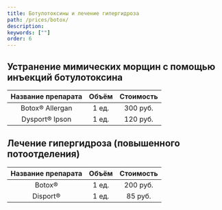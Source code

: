 ```yaml
---
title: Ботулотоксины и лечение гипергидроза
path: /prices/botox/
description:
keywords: [""]
order: 6
---
```


## Устранение мимических морщин с помощью инъекций ботулотоксина

| Название препарата | Объём | Стоимость |
|:------------------:|:-----:|:---------:|
|  Botox® Allergan   | 1 ед. | 300 руб.  |
|   Dysport® Ipson   | 1 ед. | 120 руб.  |


## Лечение гипергидроза (повышенного потоотделения)

| Название препарата | Объём | Стоимость |
|:------------------:|:-----:|:---------:|
|       Botox®       | 1 ед. | 200 руб.  |
|      Disport®      | 1 ед. |  85 руб.  |


